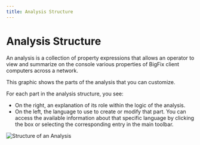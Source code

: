```yaml
---
title: Analysis Structure
---
```


# Analysis Structure

An analysis is a collection of property expressions that allows an operator to view and summarize on the console various properties of BigFix client computers across a network.

This graphic shows the parts of the analysis that you can customize.

For each part in the analysis structure, you see:

* On the right, an explanation of its role within the logic of the analysis.
* On the left, the language to use to create or modify that part. You can access the available information about that specific language by clicking the box or selecting the corresponding entry in the main toolbar.

![Structure of an Analysis](/static/img/analysis-structure.png "Structure of an Analysis")
